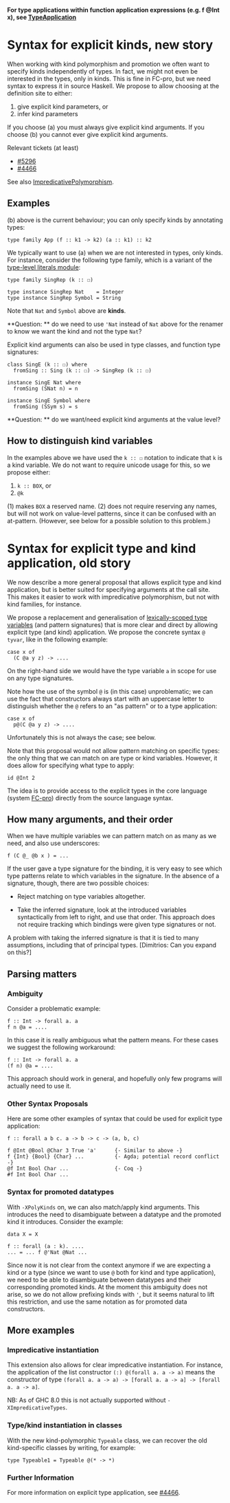 **For type applications within function application expressions (e.g. f \@Int x), see [TypeApplication](type-application)**

# Syntax for explicit kinds, new story


When working with kind polymorphism and promotion we often want to 
specify kinds independently of types. In fact, we might not even be
interested in the types, only in kinds. This is fine in FC-pro, but
we need syntax to express it in source Haskell. We propose to allow
choosing at the definition site to either:

1. give explicit kind parameters, or
1. infer kind parameters


If you choose (a) you must always give explicit kind arguments.
If you choose (b) you cannot ever give explicit kind arguments. 


Relevant tickets (at least)

- [\#5296](https://gitlab.haskell.org//ghc/ghc/issues/5296)
- [\#4466](https://gitlab.haskell.org//ghc/ghc/issues/4466)


See also [ImpredicativePolymorphism](impredicative-polymorphism).

## Examples


(b) above is the current behaviour; you can only specify kinds by
annotating types:

```wiki
type family App (f :: k1 -> k2) (a :: k1) :: k2
```


We typically want to use (a) when we are not interested in types, only kinds.
For instance, consider the following type family, which is a variant of the
[ type-level literals module](https://github.com/ghc/packages-base/blob/master/GHC/TypeLits.hs):

```wiki
type family SingRep (k :: ☐)

type instance SingRep Nat    = Integer
type instance SingRep Symbol = String
```


Note that `Nat` and `Symbol` above are **kinds**.

**Question: ** do we need to use `'Nat` instead of `Nat` above for the renamer
to know we want the kind and not the type `Nat`?


Explicit kind arguments can also be used in type classes, and function type
signatures:

```wiki
class SingE (k :: ☐) where
  fromSing :: Sing (k :: ☐) -> SingRep (k :: ☐)

instance SingE Nat where
  fromSing (SNat n) = n

instance SingE Symbol where
  fromSing (SSym s) = s
```

**Question: ** do we want/need explicit kind arguments at the value level?

## How to distinguish kind variables


In the examples above we have used the `k :: ☐` notation to indicate that `k`
is a kind variable. We do not want to require unicode usage for this, so we
propose either:

1. `k :: BOX`, or
1. `@k`


(1) makes `BOX` a reserved name. (2) does not require reserving any names, but
will not work on value-level patterns, since it can be confused with an 
at-pattern. (However, see below for a possible solution to this problem.) 

# Syntax for explicit type and kind application, old story


We now describe a more general proposal that allows explicit type and kind application, but is better
suited for specifying arguments at the call site. This makes it easier to work with impredicative
polymorphism, but not with kind families, for instance.


We propose a replacement and generalisation of [lexically-scoped type variables](http://www.haskell.org/ghc/docs/latest/html/users_guide/other-type-extensions.html#scoped-type-variables) (and pattern signatures) that is
more clear and direct by allowing explicit type (and kind) application.
We propose the concrete syntax `@ tyvar`, like in the following example:

```wiki
case x of
  (C @a y z) -> ....
```


On the right-hand side we would have the type variable `a` in scope for use on 
any type signatures.


Note how the use of the symbol `@` is (in this case) unproblematic; we can
use the fact that constructors always start with an uppercase letter to distinguish
whether the `@` refers to an "as pattern" or to a type application:

```wiki
case x of
  p@(C @a y z) -> ....
```


Unfortunately this is not always the case; see below.


Note that this proposal would not allow pattern matching on specific types:
the only thing that we can match on are type or kind variables. However, it
does allow for specifying what type to apply:

```wiki
id @Int 2
```


The idea is to provide access to the explicit types in the core language
(system [ FC-pro](http://dreixel.net/research/pdf/ghp.pdf))
directly from the source language syntax.

## How many arguments, and their order


When we have multiple variables we can pattern match on as many as we need,
and also use underscores:

```wiki
f (C @_ @b x ) = ...
```


If the user gave a type signature for the binding, it is very easy to see
which type patterns relate to which variables in the signature. In the absence
of a signature, though, there are two possible choices:

- Reject matching on type variables altogether.

- Take the inferred signature, look at the introduced variables syntactically
  from left to right, and use that order. This approach does not require tracking
  which bindings were given type signatures or not.


A problem with taking the inferred signature is that it is tied to
many assumptions, including that of principal types.
\[Dimitrios: Can you expand on this?\]

## Parsing matters

### Ambiguity


Consider a problematic example:

```wiki
f :: Int -> forall a. a
f n @a = ....
```


In this case it is really ambiguous what the pattern means. For these
cases we suggest the following workaround:

```wiki
f :: Int -> forall a. a
(f n) @a = ....
```


This approach should work in general, and hopefully only few programs will
actually need to use it.

### Other Syntax Proposals


Here are some other examples of syntax that could be used for explicit type application:

```wiki
f :: forall a b c. a -> b -> c -> (a, b, c)

f @Int @Bool @Char 3 True 'a'      {- Similar to above -}
f {Int} {Bool} {Char} ...          {- Agda; potential record conflict -}
@f Int Bool Char ...               {- Coq -}
#f Int Bool Char ...
```

### Syntax for promoted datatypes


With `-XPolyKinds` on, we can also match/apply kind arguments. This introduces the
need to disambiguate between a datatype and the promoted kind it introduces.
Consider the example:

```wiki
data X = X

f :: forall (a : k). ....
... = ... f @'Nat @Nat ...
```


Since now it is not clear from the context anymore if we are expecting a kind
or a type (since we want to use `@` both for kind and type application), we need to be
able to disambiguate between datatypes and their corresponding promoted kinds.
At the moment this ambiguity does not arise, so we do not allow prefixing
kinds with `'`, but it seems natural to lift this restriction, and use the
same notation as for promoted data constructors.

## More examples

### Impredicative instantiation


This extension also allows for clear impredicative instantiation. For instance,
the application of the list constructor `(:) @(forall a. a -> a)` means
the constructor of type
`(forall a. a -> a) -> [forall a. a -> a] -> [forall a. a -> a]`.


NB: As of GHC 8.0 this is not actually supported without `-XImpredicativeTypes`.

### Type/kind instantiation in classes


With the new kind-polymorphic `Typeable` class, we can recover the old
kind-specific classes by writing, for example:

```wiki
type Typeable1 = Typeable @(* -> *)
```

### Further Information


For more information on explicit type application, see [\#4466](https://gitlab.haskell.org//ghc/ghc/issues/4466).
